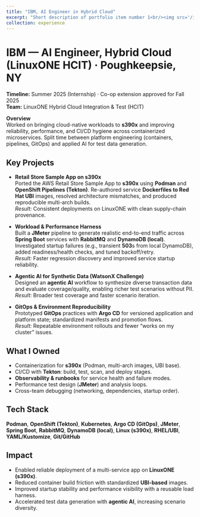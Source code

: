 ```yaml
---
title: "IBM, AI Engineer in Hybrid Cloud"
excerpt: "Short description of portfolio item number 1<br/><img src='/images/500x300.png'>"
collection: experience
---
```


IBM — AI Engineer, Hybrid Cloud (LinuxONE HCIT) · Poughkeepsie, NY
======
**Timeline:** Summer 2025 (Internship) · Co-op extension approved for Fall 2025  
**Team:** LinuxONE Hybrid Cloud Integration & Test (HCIT)

**Overview**  
Worked on bringing cloud-native workloads to **s390x** and improving reliability, performance, and CI/CD hygiene across containerized microservices. Split time between platform engineering (containers, pipelines, GitOps) and applied AI for test data generation.

Key Projects
------
- **Retail Store Sample App on s390x**  
  Ported the AWS Retail Store Sample App to **s390x** using **Podman** and **OpenShift Pipelines (Tekton)**. Re-authored service **Dockerfiles to Red Hat UBI** images, resolved architecture mismatches, and produced reproducible multi-arch builds.  
  *Result:* Consistent deployments on LinuxONE with clean supply-chain provenance.

- **Workload & Performance Harness**  
  Built a **JMeter** pipeline to generate realistic end-to-end traffic across **Spring Boot** services with **RabbitMQ** and **DynamoDB (local)**. Investigated startup failures (e.g., transient **503**s from local DynamoDB), added readiness/health checks, and tuned backoff/retry.  
  *Result:* Faster regression discovery and improved service startup reliability.

- **Agentic AI for Synthetic Data (WatsonX Challenge)**  
  Designed an **agentic AI** workflow to synthesize diverse transaction data and evaluate coverage/quality, enabling richer test scenarios without PII.  
  *Result:* Broader test coverage and faster scenario iteration.

- **GitOps & Environment Reproducibility**  
  Prototyped **GitOps** practices with **Argo CD** for versioned application and platform state; standardized manifests and promotion flows.  
  *Result:* Repeatable environment rollouts and fewer “works on my cluster” issues.

What I Owned
------
- Containerization for **s390x** (Podman, multi-arch images, UBI base).  
- CI/CD with **Tekton**: build, test, scan, and deploy stages.  
- **Observability & runbooks** for service health and failure modes.  
- Performance test design (**JMeter**) and analysis loops.  
- Cross-team debugging (networking, dependencies, startup order).

Tech Stack
------
**Podman**, **OpenShift (Tekton)**, **Kubernetes**, **Argo CD (GitOps)**, **JMeter**, **Spring Boot**, **RabbitMQ**, **DynamoDB (local)**, **Linux (s390x)**, **RHEL/UBI**, **YAML/Kustomize**, **Git/GitHub**

Impact
------
- Enabled reliable deployment of a multi-service app on **LinuxONE (s390x)**.  
- Reduced container build friction with standardized **UBI-based** images.  
- Improved startup stability and performance visibility with a reusable load harness.  
- Accelerated test data generation with **agentic AI**, increasing scenario diversity.